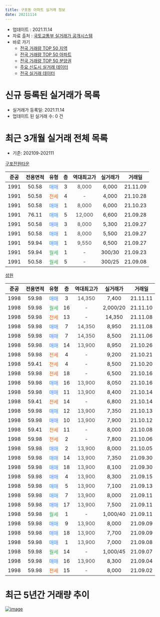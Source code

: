 ```yaml
---
title: 구포동 아파트 실거래 정보
date: 20211114
---
```


* 업데이트 : 2021.11.14
* 자료 출처 : [국토교통부 실거래가 공개시스템](http://rt.molit.go.kr)
* 바로 가기
    * [전국 거래량 TOP 50 지역](https://apt-info.github.io/apt-trade-info/tr)
    * [전국 거래량 TOP 50 아파트](https://apt-info.github.io/apt-trade-info/ta)
    * [전국 거래량 TOP 50 분양권](https://apt-info.github.io/apt-trade-info/tb)
    * [주요 신도시 실거래 데이터](https://apt-info.github.io/apt-trade-info/newtown)
    * [전국 실거래 데이터](https://apt-info.github.io/apt-trade-info/all)



<script async src="https://pagead2.googlesyndication.com/pagead/js/adsbygoogle.js"></script>
<!-- 기본광고 -->
<ins class="adsbygoogle"
     style="display:block"
     data-ad-client="ca-pub-1142216861245946"
     data-ad-slot="4805727019"
     data-ad-format="auto"
     data-full-width-responsive="true"></ins>
<script>
     (adsbygoogle = window.adsbygoogle || []).push({});
</script>


# 신규 등록된 실거래가 목록

* 실거래가 등록일: 2021.11.14
* 업데이트 된 실거래 수: 0 건




<script async src="https://pagead2.googlesyndication.com/pagead/js/adsbygoogle.js"></script>
<!-- 기본광고 -->
<ins class="adsbygoogle"
     style="display:block"
     data-ad-client="ca-pub-1142216861245946"
     data-ad-slot="4805727019"
     data-ad-format="auto"
     data-full-width-responsive="true"></ins>
<script>
     (adsbygoogle = window.adsbygoogle || []).push({});
</script>


# 최근 3개월 실거래 전체 목록
* 기준: 202109-202111


[구포전원타운](https://search.naver.com/search.naver?query=%EA%B5%AC%ED%8F%AC%EC%A0%84%EC%9B%90%ED%83%80%EC%9A%B4)

|준공|전용면적|유형|층|역대최고가|실거래가|거래일|
|:---:|:---:|:---:|:---:|:---:|:---:|:---:|
|1991|50.58|<span style="color:#4285F3">매매</span>|3|<span style="color:#444444">8,000</span>|6,000|21.11.09|
|1991|50.58|<span style="color:#FF5A00">전세</span>|4|<span style="color:#444444">-</span>|4,000|21.10.28|
|1991|50.58|<span style="color:#4285F3">매매</span>|1|<span style="color:#444444">8,000</span>|6,000|21.10.23|
|1991|76.11|<span style="color:#4285F3">매매</span>|5|<span style="color:#444444">12,000</span>|6,600|21.09.28|
|1991|50.58|<span style="color:#4285F3">매매</span>|3|<span style="color:#444444">8,000</span>|5,300|21.09.27|
|1991|50.58|<span style="color:#4285F3">매매</span>|1|<span style="color:#444444">8,000</span>|5,500|21.09.27|
|1991|59.94|<span style="color:#4285F3">매매</span>|1|<span style="color:#444444">9,550</span>|6,500|21.09.27|
|1991|59.94|<span style="color:#34A853">월세</span>|1|<span style="color:#444444">-</span>|300/30|21.09.23|
|1991|50.58|<span style="color:#34A853">월세</span>|5|<span style="color:#444444">-</span>|300/25|21.09.08|

[성원](https://search.naver.com/search.naver?query=%EC%84%B1%EC%9B%90)

|준공|전용면적|유형|층|역대최고가|실거래가|거래일|
|:---:|:---:|:---:|:---:|:---:|:---:|:---:|
|1998|59.98|<span style="color:#4285F3">매매</span>|3|<span style="color:#444444">14,350</span>|7,400|21.11.11|
|1998|59.98|<span style="color:#34A853">월세</span>|16|<span style="color:#444444">-</span>|2,000/20|21.11.10|
|1998|59.98|<span style="color:#FF5A00">전세</span>|13|<span style="color:#444444">-</span>|14,350|21.11.08|
|1998|59.98|<span style="color:#4285F3">매매</span>|7|<span style="color:#444444">14,350</span>|8,950|21.11.08|
|1998|59.98|<span style="color:#4285F3">매매</span>|7|<span style="color:#444444">14,350</span>|8,500|21.11.06|
|1998|59.98|<span style="color:#4285F3">매매</span>|14|<span style="color:#444444">13,900</span>|8,950|21.10.26|
|1998|59.98|<span style="color:#FF5A00">전세</span>|4|<span style="color:#444444">-</span>|9,200|21.10.21|
|1998|59.41|<span style="color:#FF5A00">전세</span>|4|<span style="color:#444444">-</span>|8,500|21.10.20|
|1998|59.98|<span style="color:#FF5A00">전세</span>|18|<span style="color:#444444">-</span>|6,500|21.10.16|
|1998|59.98|<span style="color:#4285F3">매매</span>|16|<span style="color:#444444">13,900</span>|8,050|21.10.16|
|1998|59.98|<span style="color:#4285F3">매매</span>|11|<span style="color:#444444">13,900</span>|8,400|21.10.14|
|1998|59.41|<span style="color:#FF5A00">전세</span>|14|<span style="color:#444444">-</span>|6,800|21.10.14|
|1998|59.98|<span style="color:#4285F3">매매</span>|12|<span style="color:#444444">13,900</span>|7,350|21.10.13|
|1998|59.98|<span style="color:#4285F3">매매</span>|10|<span style="color:#444444">13,900</span>|7,900|21.10.12|
|1998|59.41|<span style="color:#FF5A00">전세</span>|11|<span style="color:#444444">-</span>|8,000|21.10.08|
|1998|59.98|<span style="color:#FF5A00">전세</span>|2|<span style="color:#444444">-</span>|7,800|21.10.06|
|1998|59.98|<span style="color:#4285F3">매매</span>|2|<span style="color:#444444">13,900</span>|8,000|21.10.05|
|1998|59.98|<span style="color:#4285F3">매매</span>|14|<span style="color:#444444">13,900</span>|7,350|21.09.30|
|1998|59.98|<span style="color:#4285F3">매매</span>|18|<span style="color:#444444">13,900</span>|8,100|21.09.30|
|1998|59.98|<span style="color:#4285F3">매매</span>|4|<span style="color:#444444">13,900</span>|8,300|21.09.15|
|1998|59.98|<span style="color:#4285F3">매매</span>|5|<span style="color:#444444">13,900</span>|7,100|21.09.13|
|1998|59.98|<span style="color:#4285F3">매매</span>|7|<span style="color:#444444">13,900</span>|8,000|21.09.11|
|1998|59.98|<span style="color:#4285F3">매매</span>|17|<span style="color:#444444">13,900</span>|7,500|21.09.11|
|1998|59.98|<span style="color:#34A853">월세</span>|1|<span style="color:#444444">-</span>|1,000/40|21.09.11|
|1998|59.98|<span style="color:#4285F3">매매</span>|9|<span style="color:#444444">13,900</span>|8,000|21.09.09|
|1998|59.98|<span style="color:#4285F3">매매</span>|18|<span style="color:#444444">13,900</span>|7,700|21.09.09|
|1998|59.98|<span style="color:#4285F3">매매</span>|1|<span style="color:#444444">13,900</span>|7,000|21.09.08|
|1998|59.98|<span style="color:#34A853">월세</span>|14|<span style="color:#444444">-</span>|1,000/45|21.09.07|
|1998|59.98|<span style="color:#4285F3">매매</span>|16|<span style="color:#444444">13,900</span>|8,300|21.09.04|
|1998|59.98|<span style="color:#FF5A00">전세</span>|15|<span style="color:#444444">-</span>|8,000|21.09.02|



<script async src="https://pagead2.googlesyndication.com/pagead/js/adsbygoogle.js"></script>
<!-- 기본광고 -->
<ins class="adsbygoogle"
     style="display:block"
     data-ad-client="ca-pub-1142216861245946"
     data-ad-slot="4805727019"
     data-ad-format="auto"
     data-full-width-responsive="true"></ins>
<script>
     (adsbygoogle = window.adsbygoogle || []).push({});
</script>


# 최근 5년간 거래량 추이


<div style="width:100%;">
    <canvas id="deal_progress" height="200"></canvas>
</div>

<script>
new Chart(document.getElementById("deal_progress"), {
    type: 'line',
    data: {
        labels: ['16.01','16.02','16.03','16.04','16.05','16.06','16.07','16.08','16.09','16.10','16.11','16.12','17.01','17.02','17.03','17.04','17.05','17.06','17.07','17.08','17.09','17.10','17.11','17.12','18.01','18.02','18.03','18.04','18.05','18.06','18.07','18.08','18.09','18.10','18.11','18.12','19.01','19.02','19.03','19.04','19.05','19.06','19.07','19.08','19.09','19.10','19.11','19.12','20.01','20.02','20.03','20.04','20.05','20.06','20.07','20.08','20.09','20.10','20.11','20.12','21.01','21.02','21.03','21.04','21.05','21.06','21.07','21.08','21.09','21.10','21.11'],
        datasets: [{
            label: '매매/분양권',
            data: [3,6,17,7,17,10,13,15,9,8,9,11,8,9,8,8,4,10,5,6,13,9,10,4,9,8,8,9,6,6,19,12,11,11,5,3,8,9,6,2,4,7,2,6,2,6,9,13,4,7,10,9,13,25,21,7,6,12,8,29,16,15,17,51,12,18,9,12,14,7,4],
            borderColor: "rgba(66, 133, 243, 1)",
            backgroundColor: "rgba(66, 133, 243, 0.05)",
            borderWidth: 1,
            pointRadius: 0,
            fill: false,
            lineTension: 0
        },{
            label: '전/월세',
            data: [18,17,14,9,13,16,14,10,12,16,12,14,11,13,11,12,8,13,17,13,11,4,9,6,12,18,18,15,11,7,9,9,11,11,13,4,16,5,15,8,13,8,12,9,10,11,10,8,14,15,8,9,8,10,6,6,6,13,8,4,18,6,19,12,17,11,6,16,5,7,2],
            borderColor: "rgba(255, 90, 0, 1)",
            backgroundColor: "rgba(255, 90, 0, 0.05)",
            borderWidth: 1,
            pointRadius: 0,
            fill: false,
            lineTension: 0
        },{
            label: '합계',
            data: [21,23,31,16,30,26,27,25,21,24,21,25,19,22,19,20,12,23,22,19,24,13,19,10,21,26,26,24,17,13,28,21,22,22,18,7,24,14,21,10,17,15,14,15,12,17,19,21,18,22,18,18,21,35,27,13,12,25,16,33,34,21,36,63,29,29,15,28,19,14,6],
            borderColor: "rgba(0, 0, 0, 1)",
            backgroundColor: "rgba(0, 0, 0, 0.03)",
            borderWidth: 0.1,
            pointRadius: 0,
            fill: true,
            lineTension: 0
        }
        ]
    },
    options: {
        responsive: true,
        title: {
            display: false
        },
        tooltips: {
            mode: 'index',
            intersect: false
        },
        hover: {
            mode: 'nearest',
            intersect: true
        },
        scales: {
            xAxes: [{
                display: true,
                scaleLabel: {
                    display: true,
                    labelString: '년/월'
                }
            }],
            yAxes: [{
                display: true,
                ticks: {
                    suggestedMin: 0,
                },
                scaleLabel: {
                    display: true,
                    labelString: '실거래 수'
                }
            }]
        }
    }
});

</script>


[![image](https://apt-info.github.io/images/2020-01-03-apt-trade-info/1024x500.png)](https://play.google.com/store/apps/details?id=com.aptinfo.apttradeinfo)

